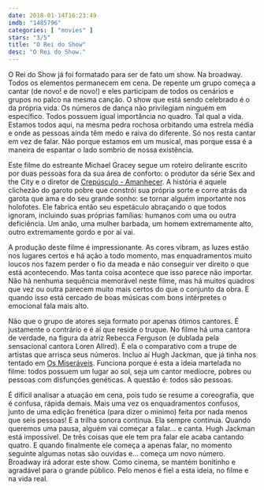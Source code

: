 ```yaml
---
date: 2018-01-14T16:23:49
imdb: "1485796"
categories: [ "movies" ]
stars: "3/5"
title: "O Rei do Show"
desc: "O Rei do Show."
---
```

O Rei do Show já foi formatado para ser de fato um show. Na broadway. Todos os elementos permanecem em cena. De repente um grupo começa a cantar (de novo! e de novo!) e eles participam de todos os cenários e grupos no palco na mesma canção. O show que está sendo celebrado é o da própria vida. Os números de dança não privilegiam ninguém em específico. Todos possuem igual importância no quadro. Tal qual a vida. Estamos todos aqui, na mesma pedra rochosa orbitando uma estrela média e onde as pessoas ainda têm medo e raiva do diferente. Só nos resta cantar em vez de falar. Não porque estamos em um musical, mas porque essa é a maneira de espantar o lado sombrio de nossa existência.

Este filme do estreante Michael Gracey segue um roteiro delirante escrito por duas pessoas fora da sua área de conforto: o produtor da série Sex and the City e o diretor de [Crepúsculo - Amanhecer](/a-saga-crepusculo-amanhecer-parte-final). A história é aquele clichezão do garoto pobre que constrói sua própria sorte e corre atrás da garota que ama e do seu grande sonho: se tornar alguém importante nos holofotes. Ele fabrica então seu espetáculo abraçando o que todos ignoram, incluindo suas próprias famílias: humanos com uma ou outra deficiência. Um anão, uma mulher barbada, um homem extremamente alto, outro extremamente gordo e por aí vai.

A produção deste filme é impressionante. As cores vibram, as luzes estão nos lugares certos e há ação a todo momento, mas enquadramentos muito loucos nos fazem perder o fio da meada e não conseguir ver direito o que está acontecendo. Mas tanta coisa acontece que isso parece não importar. Não há nenhuma sequência memorável neste filme, mas há muitos quadros que vez ou outra parecem muito mais certos do que o conjunto da obra. E quando isso está cercado de boas músicas com bons intérpretes o emocional fala mais alto.

Não que o grupo de atores seja formato por apenas ótimos cantores. É justamente o contrário e é aí que reside o truque. No filme há uma cantora de verdade, na figura da atriz Rebecca Ferguson (e dublada pela sensacional cantora Loren Allred). É ela o comparativo com a trupe de artistas que arrisca seus números. Incluo aí Hugh Jackman, que já tinha nos tentado em [Os Miseráveis](/os-miseraveis-2013). Funciona porque é esta a ideia martelada no filme: todos possuem um lugar ao sol, seja um cantor medíocre, pobres ou pessoas com disfunções genéticas. A questão é: todos são pessoas.

É difícil analisar a atuação em cena, pois tudo se resume a coreografia, que é confusa, rápida demais. Mais uma vez os enquadramentos confusos, junto de uma edição frenética (para dizer o mínimo) feita por nada menos que seis pessoas! E a trilha sonora continua. Ela sempre continua. Quando queremos uma pausa, alguém vai começar a falar... e canta. Hugh Jackman está impossível. De três coisas que ele tem pra falar ele acaba cantando quatro. E quando finalmente ele começa a apenas falar, no momento seguinte algumas notas são ouvidas e... começa um novo número. Broadway irá adorar este show. Como cinema, se mantém bonitinho e agradável para o grande público. Pelo menos é fiel a esta ideia, no filme e na vida real.
